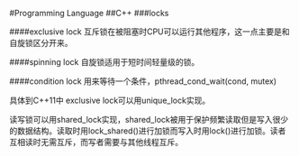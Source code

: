 #Programming Language
##C++
###locks

####exclusive lock 
互斥锁在被阻塞时CPU可以运行其他程序，这一点主要是和自旋锁区分开来。

####spinning lock
自旋锁适用于短时间轻量级的锁。

####condition lock
用来等待一个条件，pthread_cond_wait(cond, mutex)

具体到C++11中
exclusive lock可以用unique_lock实现。

读写锁可以用shared_lock实现，shared_lock被用于保护频繁读取但是写入很少的数据结构。读取时用lock_shared()进行加锁而写入时用lock()进行加锁。读者互相读时无需互斥，而写者需要与其他线程互斥。